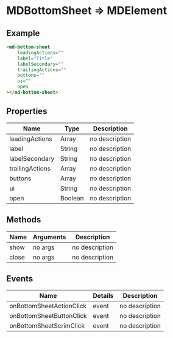 # MDBottomSheet => MDElement

## Example
```html
<md-bottom-sheet
    leadingActions=""
    label="Title"
    labelSecondary=""
    trailingActions=""
    buttons=""
    ui=""
    open
></md-bottom-sheet>
```

## Properties
Name | Type | Description
--- | --- | ---
leadingActions | Array | no description
label | String | no description
labelSecondary | String | no description
trailingActions | Array | no description
buttons | Array | no description
ui | String | no description
open | Boolean | no description

## Methods
Name | Arguments | Description
--- | --- | ---
show | no args | no description
close | no args | no description

## Events
Name | Details | Description
--- | --- | ---
onBottomSheetActionClick | event | no description
onBottomSheetButtonClick | event | no description
onBottomSheetScrimClick | event | no description

